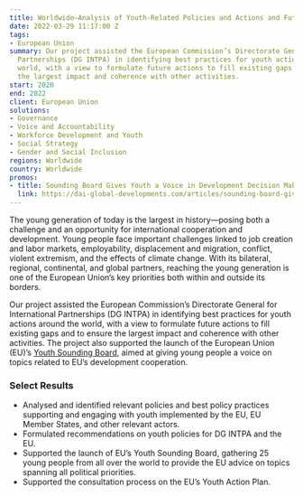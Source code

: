 ```yaml
---
title: Worldwide—Analysis of Youth-Related Policies and Actions and Future Recommendations
date: 2022-03-29 11:17:00 Z
tags:
- European Union
summary: Our project assisted the European Commission’s Directorate General for International
  Partnerships (DG INTPA) in identifying best practices for youth actions around the
  world, with a view to formulate future actions to fill existing gaps and to ensure
  the largest impact and coherence with other activities.
start: 2020
end: 2022
client: European Union
solutions:
- Governance
- Voice and Accountability
- Workforce Development and Youth
- Social Strategy
- Gender and Social Inclusion
regions: Worldwide
country: Worldwide
promos:
- title: Sounding Board Gives Youth a Voice in Development Decision Making
  link: https://dai-global-developments.com/articles/sounding-board-gives-youth-a-voice-in-development-decision-making
---
```


The young generation of today is the largest in history—posing both a challenge and an opportunity for international cooperation and development. Young people face important challenges linked to job creation and labor markets, employability, displacement and migration, conflict, violent extremism, and the effects of climate change. With its bilateral, regional, continental, and global partners, reaching the young generation is one of the European Union’s key priorities both within and outside its borders.

Our project assisted the European Commission’s Directorate General for International Partnerships (DG INTPA) in identifying best practices for youth actions around the world, with a view to formulate future actions to fill existing gaps and to ensure the largest impact and coherence with other activities. The project also supported the launch of the European Union (EU)’s [Youth Sounding Board](https://ec.europa.eu/international-partnerships/news/youth-sounding-board-kickstarts-its-work_en), aimed at giving young people a voice on topics related to EU’s development cooperation.

### Select Results

* Analysed and identified relevant policies and best policy practices supporting and engaging with youth implemented by the EU, EU Member States, and other relevant actors.
* Formulated recommendations on youth policies for DG INTPA and the EU.
* Supported the launch of EU’s Youth Sounding Board, gathering 25 young people from all over the world to provide the EU advice on topics spanning all political priorities. 
* Supported the consultation process on the EU’s Youth Action Plan.